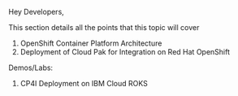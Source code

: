 Hey Developers,

This section details all the points that this topic will cover

1. OpenShift Container Platform Architecture
2. Deployment of Cloud Pak for Integration on Red Hat OpenShift


Demos/Labs:

1. CP4I Deployment on IBM Cloud ROKS


